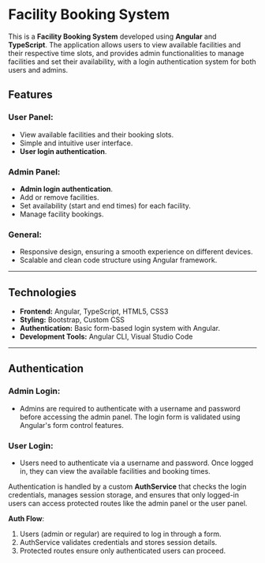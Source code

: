 # Facility Booking System

This is a **Facility Booking System** developed using **Angular** and **TypeScript**. The application allows users to view available facilities and their respective time slots, and provides admin functionalities to manage facilities and set their availability, with a login authentication system for both users and admins.

## Features

### User Panel:
- View available facilities and their booking slots.
- Simple and intuitive user interface.
- **User login authentication**.

### Admin Panel:
- **Admin login authentication**.
- Add or remove facilities.
- Set availability (start and end times) for each facility.
- Manage facility bookings.

### General:
- Responsive design, ensuring a smooth experience on different devices.
- Scalable and clean code structure using Angular framework.

---

## Technologies

- **Frontend:** Angular, TypeScript, HTML5, CSS3
- **Styling:** Bootstrap, Custom CSS
- **Authentication:** Basic form-based login system with Angular.
- **Development Tools:** Angular CLI, Visual Studio Code

---

## Authentication

### Admin Login:
- Admins are required to authenticate with a username and password before accessing the admin panel. The login form is validated using Angular's form control features.

### User Login:
- Users need to authenticate via a username and password. Once logged in, they can view the available facilities and booking times.

Authentication is handled by a custom **AuthService** that checks the login credentials, manages session storage, and ensures that only logged-in users can access protected routes like the admin panel or the user panel.

**Auth Flow**:
1. Users (admin or regular) are required to log in through a form.
2. AuthService validates credentials and stores session details.
3. Protected routes ensure only authenticated users can proceed.
